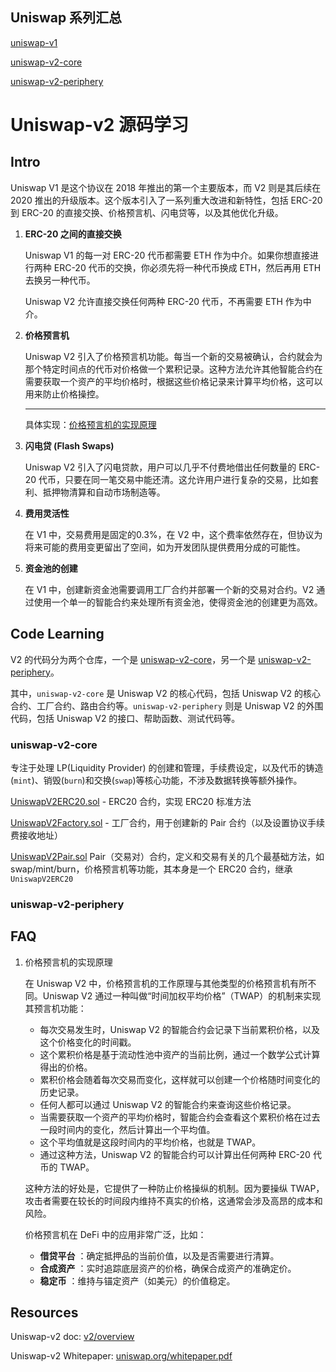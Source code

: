 ## Uniswap 系列汇总

[uniswap-v1](https://github.com/Louis-XWB/Uniswap-v1/)

[uniswap-v2-core](https://github.com/Louis-XWB/uniswap-v2-core)

[uniswap-v2-periphery](https://github.com/Louis-XWB/uniswap-v2-periphery)


# Uniswap-v2 源码学习

## Intro

Uniswap V1 是这个协议在 2018 年推出的第一个主要版本，而 V2 则是其后续在 2020 推出的升级版本。这个版本引入了一系列重大改进和新特性，包括 ERC-20 到 ERC-20 的直接交换、价格预言机、闪电贷等，以及其他优化升级。


1) **ERC-20 之间的直接交换**

    Uniswap V1 的每一对 ERC-20 代币都需要 ETH 作为中介。如果你想直接进行两种 ERC-20 代币的交换，你必须先将一种代币换成 ETH，然后再用 ETH 去换另一种代币。

    Uniswap V2 允许直接交换任何两种 ERC-20 代币，不再需要 ETH 作为中介。

2) **价格预言机**

    Uniswap V2 引入了价格预言机功能。每当一个新的交易被确认，合约就会为那个特定时间点的代币对价格做一个累积记录。这种方法允许其他智能合约在需要获取一个资产的平均价格时，根据这些价格记录来计算平均价格，这可以用来防止价格操控。
    
    --- 
    具体实现：[价格预言机的实现原理](#FAQ)

3) **闪电贷 (Flash Swaps)**

    Uniswap V2 引入了闪电贷款，用户可以几乎不付费地借出任何数量的 ERC-20 代币，只要在同一笔交易中能还清。这允许用户进行复杂的交易，比如套利、抵押物清算和自动市场制造等。

4) **费用灵活性**

    在 V1 中，交易费用是固定的0.3%，在 V2 中，这个费率依然存在，但协议为将来可能的费用变更留出了空间，如为开发团队提供费用分成的可能性。

5) **资金池的创建**

    在 V1 中，创建新资金池需要调用工厂合约并部署一个新的交易对合约。V2 通过使用一个单一的智能合约来处理所有资金池，使得资金池的创建更为高效。

## Code Learning

V2 的代码分为两个仓库，一个是 [uniswap-v2-core](https://github.com/Louis-XWB/uniswap-v2-core)，另一个是 [uniswap-v2-periphery](https://github.com/Louis-XWB/uniswap-v2-periphery)。

其中，`uniswap-v2-core` 是 Uniswap V2 的核心代码，包括 Uniswap V2 的核心合约、工厂合约、路由合约等。`uniswap-v2-periphery` 则是 Uniswap V2 的外围代码，包括 Uniswap V2 的接口、帮助函数、测试代码等。

### uniswap-v2-core

专注于处理 LP(Liquidity Provider) 的创建和管理，手续费设定，以及代币的铸造(`mint`)、销毁(`burn`)和交换(`swap`)等核心功能，不涉及数据转换等额外操作。

[UniswapV2ERC20.sol](https://github.com/Louis-XWB/uniswap-v2-core/blob/master/contracts/UniswapV2ERC20.sol) - ERC20 合约，实现 ERC20 标准方法

[UniswapV2Factory.sol](https://github.com/Louis-XWB/uniswap-v2-core/blob/master/contracts/UniswapV2Factory.sol) - 工厂合约，用于创建新的 Pair 合约（以及设置协议手续费接收地址）

[UniswapV2Pair.sol](https://github.com/Louis-XWB/uniswap-v2-core/blob/master/contracts/UniswapV2Pair.sol) Pair（交易对）合约，定义和交易有关的几个最基础方法，如 swap/mint/burn，价格预言机等功能，其本身是一个 ERC20 合约，继承 `UniswapV2ERC20`

### uniswap-v2-periphery

## FAQ
1) 价格预言机的实现原理

    在 Uniswap V2 中，价格预言机的工作原理与其他类型的价格预言机有所不同。Uniswap V2 通过一种叫做“时间加权平均价格”（TWAP）的机制来实现其预言机功能：

    * 每次交易发生时，Uniswap V2 的智能合约会记录下当前累积价格，以及这个价格变化的时间戳。
    * 这个累积价格是基于流动性池中资产的当前比例，通过一个数学公式计算得出的价格。
    * 累积价格会随着每次交易而变化，这样就可以创建一个价格随时间变化的历史记录。
    * 任何人都可以通过 Uniswap V2 的智能合约来查询这些价格记录。
    * 当需要获取一个资产的平均价格时，智能合约会查看这个累积价格在过去一段时间内的变化，然后计算出一个平均值。
    * 这个平均值就是这段时间内的平均价格，也就是 TWAP。
    * 通过这种方法，Uniswap V2 的智能合约可以计算出任何两种 ERC-20 代币的 TWAP。
  
    这种方法的好处是，它提供了一种防止价格操纵的机制。因为要操纵 TWAP，攻击者需要在较长的时间段内维持不真实的价格，这通常会涉及高昂的成本和风险。

    价格预言机在 DeFi 中的应用非常广泛，比如：
    * **借贷平台** ：确定抵押品的当前价值，以及是否需要进行清算。
    * **合成资产** ：实时追踪底层资产的价格，确保合成资产的准确定价。
    * **稳定币** ：维持与锚定资产（如美元）的价值稳定。


## Resources

Uniswap-v2 doc: [v2/overview](https://docs.uniswap.org/contracts/v2/overview)

Uniswap-v2 Whitepaper: [uniswap.org/whitepaper.pdf](https://docs.uniswap.org/whitepaper.pdf)
